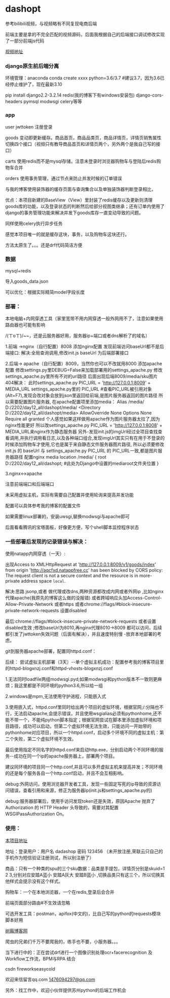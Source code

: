 # dashopt

参考bilibili视频，与视频略有不同复现电商后端

前端主要是拿的不完全匹配的视频源码，后面我根据自己的后端接口调试修改实现了一部分前端js代码

[视频地址](https://www.bilibili.com/video/BV1ee411p7LD?spm_id_from=333.999.0.0&vd_source=16c42409242358fc5a48ba5c09dc17a0)

### django原生前后端分离



环境管理：anaconda
conda create xxxx python=3.6/3.7  #建议3.7，因为3.6已经停止维护了，现在最新3.10

pip install django2.2-3.2.14 redis(我的博客下有windows安装包) django-cors-headers pymsql modwsgi celery等等

### app

user  jwttoken 注册登录

goods   变动即更新缓存。商品首页，商品品类页，商品详情页，详情页销售属性切换四个接口（视频只有教导商品首页和详情页两个，另外两个是我自己写的接口）

carts  使用redis而不是mysql存储，注意未登录时浏览器购物车与登陆后redis购物车合并

orders    使用事务管理，通过节点来防止并发时候的订单错误

与我的博客使用装饰器的缓存页面与查询集合以及单独装饰器判断登录相比，

优点：本项目新建的BaseView（View）里封装了redis缓存以及更新则清理goods库的功能，以及登录状态的判断然后给部分视图类继承；还有订单内使用了django的事务管理功能来解决并发下goods库存一直变动导致的问题。

同样使用celery执行异步任务

感觉本项目唯一的就是缓存这块，事务，以及购物车这块还行。

方法太原生了。。。还是drf代码简洁方便



### 数据

mysql+redis   

导入goods_data.json

可以优化：根据实际精简model字段长度



### 部署：

本地电脑+内网穿透工具（家里宽带不用内网穿透一般外网用不了，注意如果使用路由器也可能有影响

/(ㄒoㄒ)/~~，还是云服务器好用，服务器ip+端口或者dns解析了的域名）

1.前端  ->nginx（自行配置）8008
    添加nginx配置
    发现前端访问baseUrl都不是后端接口:
    解决:全局查询调用,修改init.js baseUrl 为后端部署接口
    
    

2.后端-> apache（自行配置）8009，当然你也可以不改就用8000
    添加apache配置
    修改settings.py里DEBUG=False来加载部署用的settings_apache.py
    修改settings_apache.py里所有不对的url路径
    后面出现后端8009/media/sku图片404解决： 此时settings_apache.py PIC_URL = 'http://127.0.0.1:8009' + MEDIA_URL
    settings_apache.py里的 PIC_URL #查看PIC_URL被引用对象(Alt+F7),发现会改对象会放到json里返回给前端,是图片服务器返回的图片路径
    所以需要配置图片服务器,
    在apache配置项里添加media：
    Alias /media/ D:/2202/day12_all/dashopt/media/
    <Directory D:/2202/day12_all/dashopt/media>
    AllowOverride None
    Options None
    Require all granted
    </Directory>
    个人感觉如果这样做用apache作为图片服务器太拉了,因为nginx性能更好
    所以改settings_apache.py PIC_URL = 'http://127.0.0.1:8008' + MEDIA_URL来nginx作为静态服务器
    另外-发现init.js的imgUrl经过全项目查找查看调用,并执行调用看日志,以及各种端口组合,发现imgUrl其实只有在用于不登录的时候添加购物车才使用,它也是属于来自静态文件服务器图片路径,
    所以必须要修改init.js 的 baseUrl 与 settings_apache.py PIC_URL 的 PIC_URL一致,都是图片服务器路径
    配置nginx media
    location /media/ {
            root D:/2202/day12_all/dashopt; #此处为Django中设置的mediaroot文件夹位置
        }
    

3.nginx<->apache

注意前端端口和后端端口

未采用虚拟主机，实际有需要自己配置并使用轮询来提高并发功能

配置可以具体参考我的博客的配置文件

如果需要linux部署的，安装uwsgi,替换modwsgi与apache即可

后面看看腾讯的宝塔面板，好像更方便，写个shell脚本监控程序状态





### 一些部署后发现的记录错误与解决：

使用natapp内网穿透（一天）:

出现Access to XMLHttpRequest at 'http://127.0.0.1:8009/v1/goods/index' from origin 'http://aqcfxd.natappfree.cc' has been blocked by CORS policy: The request client is not a secure context and the resource is in more-private address space `local`.

解决:思路 jsonp,或者 做代理或改dns,两种资源都改成内网或者外网ip ,比如nginx代理apache(我原先的博客这么做的没报错)  或者跨域响应头加Access-Control-Allow-Private-Network 或者https 或者chrome://flags/#block-insecure-private-network-requests 设置disabled

最后:chrome://flags/#block-insecure-private-network-requests 或者设置disabled生效 ;修改baseUrl为8010,再nginx代理8010->8009
都可以访问，后续都引发了jwttoken失效问题（后面有解决），并且速度特别慢 -放弃本地部署的考虑。

git到服务器apache部署，配置同httpd.conf：

后续： 尝试虚拟主机部署（3天）--单个虚拟主机成功：配置参考我的博客项目里的httpd-blogxnzj.conf和httpd-vhosts-blogxnzj.conf

 1.无法同时loadfile两组modwsgi.pyd;如果modwsgi和python版本不一致则更麻烦；我这里都是不同环境的python3.6,所以给一组

 2.windows是mpm,无法使用守护进程，只能嵌入式

 3.使用嵌入式，httpd.conf里同时给出两个项目的虚拟环境，根据官网;/:分隔也不行，无法启动apache,会提示错误，并且使用wsgialias必须有pythonhome,还不能不带一个，不能纯python脚本指定；根据官网尝试在脚本里添加虚拟环境和项目路径，成功可以启动，但第二个虚拟环境无法生效，只能访问一开始带的pythonhome对应项目，所以一个httpd.conf，启动多个环境不同的虚拟主机：第二个失败，第二个虚拟环境不生效。

最后使用指定不同名字的httpd.conf来启动http.exe，分别启动两个不同环境的服务--成功在同一个ip的apache服务器上，部署两个项目。

建议同环境的项目同一个http.conf,并且可以多开虚拟主机来提高并发；不同环境的还是每个服务各自一个http.conf启动，并且不会互相影响。



debug:外网访问，使用浏览器开发者工具，发现一些固定写死的ip导致的资源访问错误，查看引用和来源，修正为服务器ip(init.js和settings_apache.py的)

debug:服务器部署后，使用手访问发现token还是失效，原因Apache 抛弃了 Authorization 的 HTTP Header 头导致的，需要对其配置WSGIPassAuthorization On。





### 使用：

[本项目地址](http://101.34.15.153:8008)

地址：登录用户：用户名 dadashop  密码 123456   （未开放注册,荣联云只自己的手机作为短信验证注册测试，所以别注册了）

商品：只有一个种类的spu的三个sku数据：品类是手提包，详情页分别是skuid=1 2 3,分别对应安踏A蓝小 安踏A灰大 安踏B蓝小 ,切换品类只有这三个，所以切换其他样式会提示没有这个样式。

购物车：一个在本地浏览器，一个在redis,登录后会合并

前端页面部分路由#不生效请忽略










可选开发工具：postman，apifox(中文的)，比自己写的python的requests模块脚本好用



[树莓博客网](http://101.34.15.153)

爬虫的兄弟们千万不要爬我的，练手也不要，小服务器。。。

当下进行中的：正在尝试drf进行一个图像识别处理ocr+facerecognition 及Workflow工作流，BPM与RPA 结合

csdn   fireworkseasycold

欢迎来信留言qq.com 1476094297@qq.com

另外：找工作中，欢迎小伙伴提供苏州python的后端工作机会
